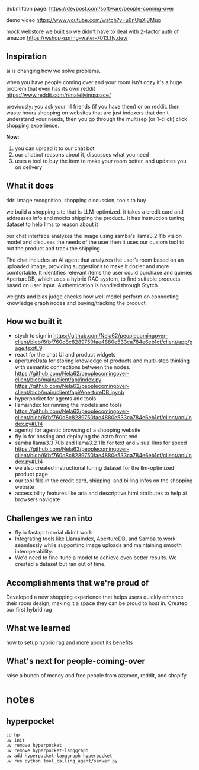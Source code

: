 Submittion page: https://devpost.com/software/people-coming-over

demo video https://www.youtube.com/watch?v=u6nUgXjBMuo

mock webstore we built so we didn't have to deal with 2-factor auth of amazon https://wshop-spring-water-7013.fly.dev/

## Inspiration

ai is changing how we solve problems.

when you have people coming over and your room isn't cozy
it's a huge problem that even has its own reddit https://www.reddit.com/r/malelivingspace/

previously: you ask your irl friends (if you have them) or on reddit. then waste hours shopping on websites that are just indexers that don't understand your needs, then you go through the multisep (or 1-click) click shopping experience.

**Now**:

1. you can upload it to our chat bot
2. our chatbot reasons about it, discusses what you need
3. uses a tool to buy the item to make your room better, and updates you on delivery

## What it does

tldr: image recognition, shopping discussion, tools to buy

we build a shopping site that is LLM-optimized. it takes a credit card and addresses info and mocks shipping the product.. it has instruction tuning dataset to help llms to reason about it

our chat interface analyzes the image using samba's llama3.2 11b vision model and discuses the needs of the user then it uses our custom tool to but the product and track the shipping

The chat includes an AI agent that analyzes the user’s room based on an uploaded image, providing suggestions to make it cozier and more comfortable. It identifies relevant items the user could purchase and queries ApertureDB, which uses a hybrid RAG system, to find suitable products based on user input. Authentication is handled through Stytch.

weights and bias judge checks how well model perform on connecting knowledge graph nodes and buying/tracking the product

## How we built it

- stych to sign in https://github.com/Nela62/peoplecomingover-client/blob/6fbf760d8c8289750fae4880e533ca784e6eb1cf/client/app/page.tsx#L9
- react for the chat UI and product widgets
- apertureData for storing knowledge of products and multi-step thinking with semantic connections between the nodes. https://github.com/Nela62/peoplecomingover-client/blob/main/client/api/index.py https://github.com/Nela62/peoplecomingover-client/blob/main/client/api/ApertureDB.ipynb
- hyperpocket for agents and tools
- llamaindex for running the models and tools https://github.com/Nela62/peoplecomingover-client/blob/6fbf760d8c8289750fae4880e533ca784e6eb1cf/client/api/index.py#L14
- agentql for agentic browsing of a shopping website
- fly.io for hosting and deploying the astro front end
- samba llama3.3 70b and llama3.2 11b for text and visual llms for speed https://github.com/Nela62/peoplecomingover-client/blob/6fbf760d8c8289750fae4880e533ca784e6eb1cf/client/api/index.py#L14
- we also created instructional tuning dataset for the llm-optimized product page
- our tool fills in the credit card, shipping, and billing infos on the shopping website
- accessibility features like aria and descriptive html attributes to help ai browsers navigate

## Challenges we ran into

- fly.io fastapi tutorial didn't work
- Integrating tools like LlamaIndex, ApertureDB, and Samba to work seamlessly while supporting image uploads and maintaining smooth interoperability.
- We'd need to fine-tune a model to achieve even better results. We created a dataset but ran out of time.

## Accomplishments that we're proud of

Developed a new shopping experience that helps users quickly enhance their room design, making it a space they can be proud to host in.
Created our first hybrid rag

## What we learned

how to setup hybrid rag and more about its benefits

## What's next for people-coming-over

raise a bunch of money and free people from azamon, reddit, and shopify

# notes

## hyperpocket

```
cd hp
uv init
uv remove hyperpocket
uv remove hyperpocket-langgraph
uv add hyperpocket-langgraph hyperpocket
uv run python tool_calling_agent/server.py

```
